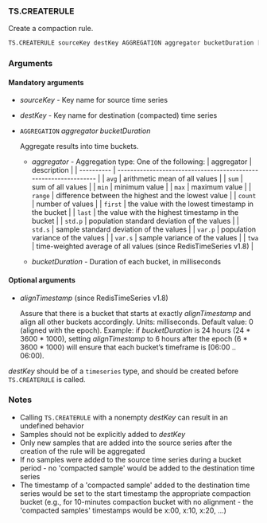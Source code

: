 ### TS.CREATERULE

Create a compaction rule.

```sql
TS.CREATERULE sourceKey destKey AGGREGATION aggregator bucketDuration [alignTimestamp]
```

### Arguments

#### Mandatory arguments

- _sourceKey_ - Key name for source time series

- _destKey_ - Key name for destination (compacted) time series

- `AGGREGATION` _aggregator_ _bucketDuration_

   Aggregate results into time buckets.
  - _aggregator_ - Aggregation type: One of the following:
    | aggregator | description                                                      |
    | ---------- | ---------------------------------------------------------------- |
    | `avg`      | arithmetic mean of all values                                    |
    | `sum`      | sum of all values                                                |
    | `min`      | minimum value                                                    |
    | `max`      | maximum value                                                    |
    | `range`    | difference between the highest and the lowest value              |
    | `count`    | number of values                                                 |
    | `first`    | the value with the lowest timestamp in the bucket                |
    | `last`     | the value with the highest timestamp in the bucket               |
    | `std.p`    | population standard deviation of the values                      |
    | `std.s`    | sample standard deviation of the values                          |
    | `var.p`    | population variance of the values                                |
    | `var.s`    | sample variance of the values                                    |
    | `twa`      | time-weighted average of all values (since RedisTimeSeries v1.8) |
    
  - _bucketDuration_ - Duration of each bucket, in milliseconds

#### Optional arguments

  - _alignTimestamp_ (since RedisTimeSeries v1.8)

    Assure that there is a bucket that starts at exactly _alignTimestamp_ and align all other buckets accordingly. Units: milliseconds. Default value: 0 (aligned with the epoch). Example: if _bucketDuration_ is 24 hours (24 * 3600 * 1000), setting _alignTimestamp_ to 6 hours after the epoch (6 * 3600 * 1000) will ensure that each bucket’s timeframe is [06:00 .. 06:00).

_destKey_ should be of a `timeseries` type, and should be created before `TS.CREATERULE` is called. 

### Notes

- Calling `TS.CREATERULE` with a nonempty _destKey_ can result in an undefined behavior
- Samples should not be explicitly added to _destKey_
- Only new samples that are added into the source series after the creation of the rule will be aggregated
- If no samples were added to the source time series during a bucket period - no 'compacted sample' would be added to the destination time series
- The timestamp of a 'compacted sample' added to the destination time series would be set to the start timestamp the appropriate compaction bucket (e.g., for 10-minutes compaction bucket with no alignment - the 'compacted samples' timestamps would be x:00, x:10, x:20, ...) 
